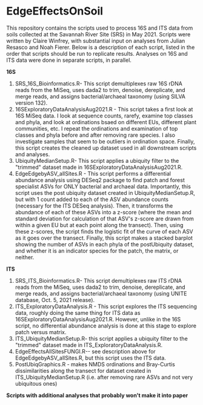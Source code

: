# EdgeEffectsOnSoil
This repository contains the scripts used to process 16S and ITS data from soils collected at the Savannah River Site (SRS) in May 2021. Scripts were written by Claire Winfrey, with substantial input on analyses from Julian Resasco and Noah Fierer. Below is a description of each script, listed in the order that scripts should be run to replicate results. Analyses on 16S and ITS data were done in separate scripts, in parallel.

**16S**
1. SRS_16S_Bioinformatics.R- This script demultiplexes raw 16S rDNA reads from the MiSeq, uses dada2 to trim, denoise, dereplicate, and merge reads, and assigns bacterial/archaeal taxonomy (using SILVA version 132).
2. 16SExploratoryDataAnalysisAug2021.R - This script takes a first look at 16S MiSeq data. I look at sequence counts, rarefy, examine top classes and phyla, and look at ordinations bsaed on different EUs, different plant communities, etc. I repeat the ordinations and examination of top classes and phyla before and after removing rare species. I also investigate samples that seem to be outliers in ordination space. Finally, this script creates the cleaned up dataset used in all downstream scripts and analyses.
3. UbiquityMedianSetup.R- This script applies a ubiquity filter to the "trimmed" dataset made in 16SExploratoryDataAnalysisAug2021.R.
4. EdgeEdgebyASV_allSites.R - This script performs a differential abundance analysis using DESeq2 package to find patch and forest specialist ASVs for ONLY bacterial and archaeal data. Importantly, this script uses the post ubiquity dataset created in UbiquityMedianSetup.R, but with 1 count added to each of the ASV abundance counts (necessary for the ITS DESeq analysis). Then, it transforms the abundance of each of these ASVs into a z-score (where the mean and standard deviation for calculation of that ASV's z-score are drawn from within a given EU but at each point along the transect). Then, using these z-scores, the script finds the logistic fit of the curve of each ASV as it goes over the transect. Finally, this script makes a stacked barplot showing the number of ASVs in each phyla of the postUbiquity dataset, and whether it is an indicator species for the patch, the matrix, or neither.

**ITS**
1. SRS_ITS_Bioinformatics.R- This script demultiplexes raw ITS rDNA reads from the MiSeq, uses dada2 to trim, denoise, dereplicate, and merge reads, and assigns bacterial/archaeal taxonomy (using UNITE database, Oct. 5, 2021 release).
2. ITS_ExploratoryDataAnalysis.R - This script explores the ITS sequencing data, roughly doing the same thing for ITS data as 16SExploratoryDataAnalysisAug2021.R. However, unlike in the 16S script, no differential abundance analysis is done at this stage to explore patch versus matrix.
3. ITS_UbiquityMedianSetup.R- this script applies a ubiquity filter to the "trimmed" dataset made in ITS_ExploratoryDataAnalysis.R.
4. EdgeEffectsAllSitesFUNGI.R-- see description above for EdgeEdgebyASV_allSites.R, but this script uses the ITS data.
5. PostUbiqGraphics.R - makes NMDS ordinations and Bray-Curtis dissimilarities along the transect for dataset created in ITS_UbiquityMedianSetup.R (i.e. after removing rare ASVs and not very ubiquitous ones)


**Scripts with additional analyses that probably won't make it into paper**
